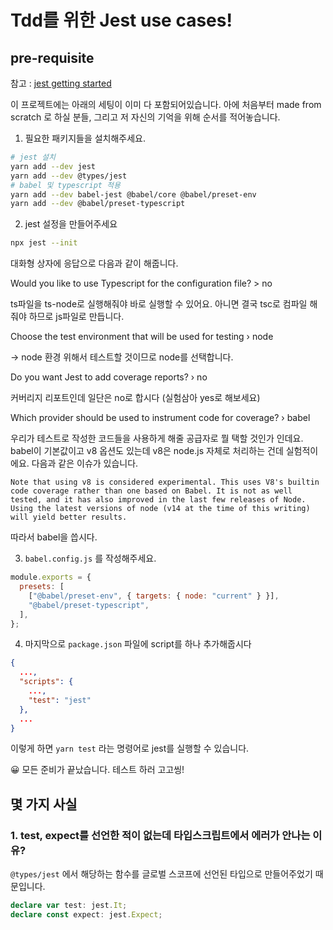 # Tdd를 위한 Jest use cases!

## pre-requisite

참고 : [jest getting started](https://jestjs.io/docs/getting-started#additional-configuration)

이 프로젝트에는 아래의 세팅이 이미 다 포함되어있습니다.
아에 처음부터 made from scratch 로 하실 분들, 그리고 저 자신의 기억을 위해 순서를 적어놓습니다.

1. 필요한 패키지들을 설치해주세요.

```sh
# jest 설치
yarn add --dev jest
yarn add --dev @types/jest
# babel 및 typescript 적용
yarn add --dev babel-jest @babel/core @babel/preset-env
yarn add --dev @babel/preset-typescript
```

2. jest 설정을 만들어주세요

```sh
npx jest --init
```

대화형 상자에 응답으로 다음과 같이 해줍니다.

Would you like to use Typescript for the configuration file? > no

ts파일을 ts-node로 실행해줘야 바로 실행할 수 있어요. 아니면 결국 tsc로 컴파일 해줘야 하므로 js파일로 만듭니다.

Choose the test environment that will be used for testing › node

-> node 환경 위해서 테스트할 것이므로 node를 선택합니다.

Do you want Jest to add coverage reports? › no

커버리지 리포트인데 일단은 no로 합시다 (실험삼아 yes로 해보세요)

Which provider should be used to instrument code for coverage? › babel

우리가 테스트로 작성한 코드들을 사용하게 해줄 공급자로 뭘 택할 것인가 인데요. babel이 기본값이고 v8 옵션도 있는데
v8은 node.js 자체로 처리하는 건데 실험적이에요. 다음과 같은 이슈가 있습니다.

```
Note that using v8 is considered experimental. This uses V8's builtin code coverage rather than one based on Babel. It is not as well tested, and it has also improved in the last few releases of Node. Using the latest versions of node (v14 at the time of this writing) will yield better results.
```

따라서 babel을 씁시다.

3. `babel.config.js` 를 작성해주세요.

```js
module.exports = {
  presets: [
    ["@babel/preset-env", { targets: { node: "current" } }],
    "@babel/preset-typescript",
  ],
};
```

4. 마지막으로 `package.json` 파일에 script를 하나 추가해줍시다

```json
{
  ...,
  "scripts": {
    ...,
    "test": "jest"
  },
  ...
}
```

이렇게 하면 `yarn test` 라는 명령어로 jest를 실행할 수 있습니다.

😀 모든 준비가 끝났습니다. 테스트 하러 고고씽!

## 몇 가지 사실

### 1. test, expect를 선언한 적이 없는데 타입스크립트에서 에러가 안나는 이유?

`@types/jest` 에서 해당하는 함수를 글로벌 스코프에 선언된 타입으로 만들어주었기 때문입니다.

```ts
declare var test: jest.It;
declare const expect: jest.Expect;
```
